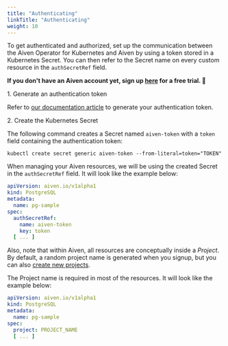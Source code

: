 ```yaml
---
title: "Authenticating"
linkTitle: "Authenticating"
weight: 10
---
```


To get authenticated and authorized, set up the communication between the Aiven Operator for Kubernetes and Aiven by
using a token stored in a Kubernetes Secret. You can then refer to the Secret name on every custom resource in
the `authSecretRef` field.

**If you don't have an Aiven account yet, sign
up [here](https://console.aiven.io/signup?utm_source=github&utm_medium=organic&utm_campaign=k8s-operator&utm_content=signup)
for a free trial. 🦀**

1\. Generate an authentication token

Refer to [our documentation article](https://aiven.io/docs/platform/concepts/authentication-tokens) to generate your
authentication token.

2\. Create the Kubernetes Secret

The following command creates a Secret named `aiven-token` with a `token` field containing the authentication token:

```shell
kubectl create secret generic aiven-token --from-literal=token="TOKEN"
```

When managing your Aiven resources, we will be using the created Secret in the `authSecretRef` field. It will look like
the example below:

```yaml
apiVersion: aiven.io/v1alpha1
kind: PostgreSQL
metadata:
  name: pg-sample
spec:
  authSecretRef:
    name: aiven-token
    key: token
  [ ... ]
```

Also, note that within Aiven, all resources are conceptually inside a _Project_. By default, a random project name is
generated when you signup, but you can
also [create new projects](https://aiven.io/docs/platform/howto/manage-project).

The Project name is required in most of the resources. It will look like the example below:

```yaml
apiVersion: aiven.io/v1alpha1
kind: PostgreSQL
metadata:
  name: pg-sample
spec:
  project: PROJECT_NAME
  [ ... ]
```
